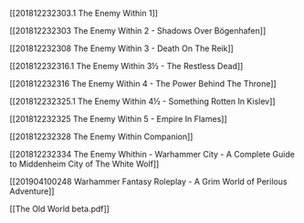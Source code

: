 [[201812232303.1 The Enemy Within 1]]

[[201812232303 The Enemy Within 2 - Shadows Over Bögenhafen]]

[[201812232308 The Enemy Within 3 - Death On The Reik]]

[[201812232316.1 The Enemy Within 3½ - The Restless Dead]]

[[201812232316 The Enemy Within 4 - The Power Behind The Throne]]

[[201812232325.1 The Enemy Within 4½ - Something Rotten In Kislev]]

[[201812232325 The Enemy Within 5 - Empire In Flames]]

[[201812232328 The Enemy Within Companion]]

[[201812232334 The Enemy Whithin - Warhammer City - A Complete Guide to Middenheim City of The White Wolf]]

[[201904100248 Warhammer Fantasy Roleplay - A Grim World of Perilous Adventure]]

[[The Old World beta.pdf]]